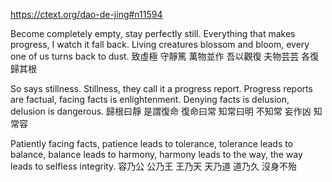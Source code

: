 https://ctext.org/dao-de-jing#n11594

Become completely empty,
stay perfectly still.
Everything that makes progress,
I watch it fall back.
Living creatures blossom and bloom,
every one of us turns back to dust.
致虛極
守靜篤
萬物並作
吾以觀復
夫物芸芸
各復歸其根

So says stillness.
Stillness, they call it a progress report.
Progress reports are factual,
facing facts is enlightenment.
Denying facts is delusion,
delusion is dangerous.
歸根曰靜
是謂復命
復命曰常
知常曰明
不知常
妄作凶
知常容

Patiently facing facts,
patience leads to tolerance,
tolerance leads to balance,
balance leads to harmony,
harmony leads to the way,
the way leads to selfless integrity.
容乃公
公乃王
王乃天
天乃道
道乃久
沒身不殆
